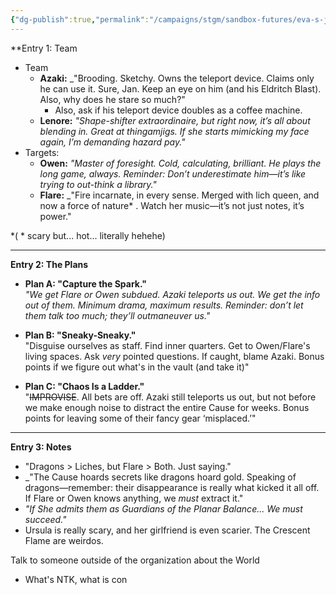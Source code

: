 ```yaml
---
{"dg-publish":true,"permalink":"/campaigns/stgm/sandbox-futures/eva-s-journal-of-definitely-not-doomed-plans/","tags":["stgm","sandbox","unnaturals","eva","futures"]}
---
```




**Entry 1: Team

- Team
	- **Azaki:** _"Brooding. Sketchy. Owns the teleport device. Claims only he can use it. Sure, Jan. Keep an eye on him (and his Eldritch Blast). Also, why does he stare so much?"
		- Also, ask if his teleport device doubles as a coffee machine.
	- **Lenore:** _"Shape-shifter extraordinaire, but right now, it’s all about blending in. Great at thingamjigs. If she starts mimicking my face again, I’m demanding hazard pay."_
- Targets:
	- **Owen:** _"Master of foresight. Cold, calculating, brilliant. He plays the long game, always. Reminder: Don’t underestimate him—it’s like trying to out-think a library."_
	- **Flare:** _"Fire incarnate, in every sense. Merged with lich queen, and now a force of nature* . Watch her music—it’s not just notes, it’s power."

*( * scary but... hot... literally hehehe)

---

**Entry 2: The Plans**

- **Plan A: "Capture the Spark."**  
    _"We get Flare or Owen subdued. Azaki teleports us out. We get the info out of them. Minimum drama, maximum results. Reminder: don’t let them talk too much; they’ll outmaneuver us."_
    
- **Plan B: "Sneaky-Sneaky."**  
    "Disguise ourselves as staff. Find inner quarters. Get to Owen/Flare's living spaces. Ask _very_ pointed questions. If caught, blame Azaki. Bonus points if we figure out what's in the vault (and take it)"
    
- **Plan C: "Chaos Is a Ladder."**  
    "~~IMPROVISE~~. All bets are off. Azaki still teleports us out, but not before we make enough noise to distract the entire Cause for weeks. Bonus points for leaving some of their fancy gear ‘misplaced.’"
    

---

**Entry 3: Notes**

- "Dragons > Liches, but Flare > Both. Just saying."
- _"The Cause hoards secrets like dragons hoard gold. Speaking of dragons—remember: their disappearance is really what kicked it all off. If Flare or Owen knows anything, we _must_ extract it."
- _"If She admits them as Guardians of the Planar Balance... We must succeed."_
- Ursula is really scary, and her girlfriend is even scarier. The Crescent Flame are weirdos.

Talk to someone outside of the organization about the World
- What's NTK, what is con
